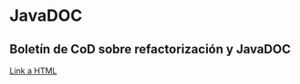 # JavaDOC
## Boletín de CoD sobre refactorización y JavaDOC

[Link a HTML](https://jaybgb.github.io/JavaDOC/)
